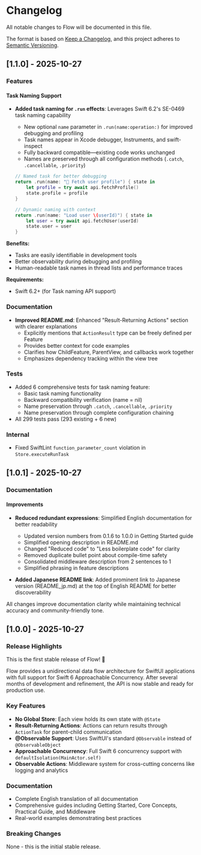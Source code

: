 # Changelog

All notable changes to Flow will be documented in this file.

The format is based on [Keep a Changelog](https://keepachangelog.com/en/1.0.0/),
and this project adheres to [Semantic Versioning](https://semver.org/spec/v2.0.0.html).

## [1.1.0] - 2025-10-27

### Features

#### Task Naming Support

- **Added task naming for `.run` effects**: Leverages Swift 6.2's SE-0469 task naming capability
  - New optional `name` parameter in `.run(name:operation:)` for improved debugging and profiling
  - Task names appear in Xcode debugger, Instruments, and swift-inspect
  - Fully backward compatible—existing code works unchanged
  - Names are preserved through all configuration methods (`.catch`, `.cancellable`, `.priority`)

  ```swift
  // Named task for better debugging
  return .run(name: "🔄 Fetch user profile") { state in
      let profile = try await api.fetchProfile()
      state.profile = profile
  }

  // Dynamic naming with context
  return .run(name: "Load user \(userId)") { state in
      let user = try await api.fetchUser(userId)
      state.user = user
  }
  ```

**Benefits:**
- Tasks are easily identifiable in development tools
- Better observability during debugging and profiling
- Human-readable task names in thread lists and performance traces

**Requirements:**
- Swift 6.2+ (for Task naming API support)

### Documentation

- **Improved README.md**: Enhanced "Result-Returning Actions" section with clearer explanations
  - Explicitly mentions that `ActionResult` type can be freely defined per Feature
  - Provides better context for code examples
  - Clarifies how ChildFeature, ParentView, and callbacks work together
  - Emphasizes dependency tracking within the view tree

### Tests

- Added 6 comprehensive tests for task naming feature:
  - Basic task naming functionality
  - Backward compatibility verification (name = nil)
  - Name preservation through `.catch`, `.cancellable`, `.priority`
  - Name preservation through complete configuration chaining
- All 299 tests pass (293 existing + 6 new)

### Internal

- Fixed SwiftLint `function_parameter_count` violation in `Store.executeRunTask`

## [1.0.1] - 2025-10-27

### Documentation

#### Improvements

- **Reduced redundant expressions**: Simplified English documentation for better readability
  - Updated version numbers from 0.1.6 to 1.0.0 in Getting Started guide
  - Simplified opening description in README.md
  - Changed "Reduced code" to "Less boilerplate code" for clarity
  - Removed duplicate bullet point about compile-time safety
  - Consolidated middleware description from 2 sentences to 1
  - Simplified phrasing in feature descriptions

- **Added Japanese README link**: Added prominent link to Japanese version (README_jp.md) at the top of English README for better discoverability

All changes improve documentation clarity while maintaining technical accuracy and community-friendly tone.

## [1.0.0] - 2025-10-27

### Release Highlights

This is the first stable release of Flow! 🎉

Flow provides a unidirectional data flow architecture for SwiftUI applications with full support for Swift 6 Approachable Concurrency. After several months of development and refinement, the API is now stable and ready for production use.

### Key Features

- **No Global Store**: Each view holds its own state with `@State`
- **Result-Returning Actions**: Actions can return results through `ActionTask` for parent-child communication
- **@Observable Support**: Uses SwiftUI's standard `@Observable` instead of `@ObservableObject`
- **Approachable Concurrency**: Full Swift 6 concurrency support with `defaultIsolation(MainActor.self)`
- **Observable Actions**: Middleware system for cross-cutting concerns like logging and analytics

### Documentation

- Complete English translation of all documentation
- Comprehensive guides including Getting Started, Core Concepts, Practical Guide, and Middleware
- Real-world examples demonstrating best practices

### Breaking Changes

None - this is the initial stable release.


